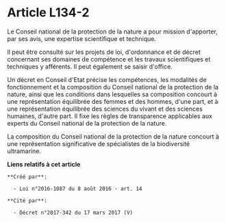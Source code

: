 # Article L134-2

Le Conseil national de la protection de la nature a pour mission d'apporter, par ses avis, une expertise scientifique et
technique.

Il peut être consulté sur les projets de loi, d'ordonnance et de décret concernant ses domaines de compétence et les travaux
scientifiques et techniques y afférents. Il peut également se saisir d'office.

Un décret en Conseil d'Etat précise les compétences, les modalités de fonctionnement et la composition du Conseil national de
la protection de la nature, ainsi que les conditions dans lesquelles sa composition concourt à une représentation équilibrée
des femmes et des hommes, d'une part, et à une représentation équilibrée des sciences du vivant et des sciences humaines,
d'autre part. Il fixe les règles de transparence applicables aux experts du Conseil national de la protection de la nature.

La composition du Conseil national de la protection de la nature concourt à une représentation significative de spécialistes
de la biodiversité ultramarine.

**Liens relatifs à cet article**

	**Créé par**:

	  - Loi n°2016-1087 du 8 août 2016 - art. 14

	**Cité par**:

	  - Décret n°2017-342 du 17 mars 2017 (V)
